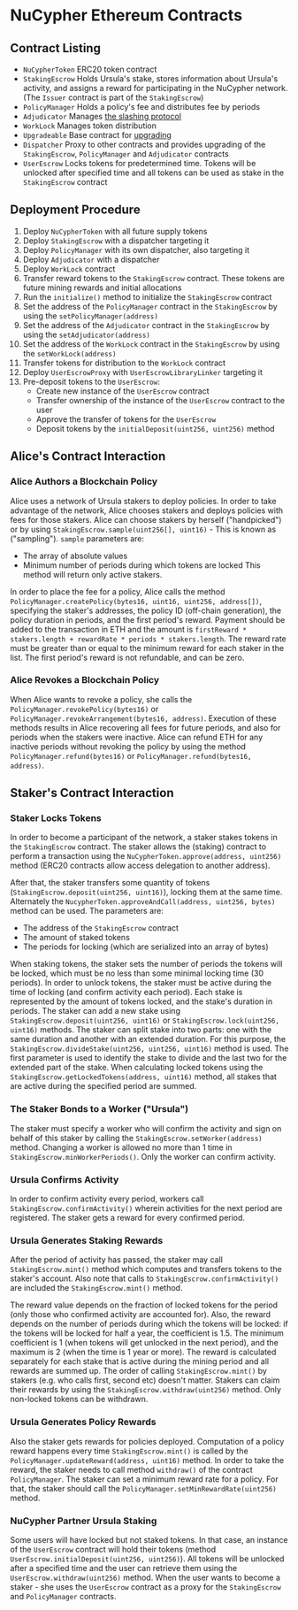 # NuCypher Ethereum Contracts


## Contract Listing

* `NuCypherToken` ERC20 token contract
* `StakingEscrow` Holds Ursula's stake, stores information about Ursula's activity, and assigns a reward for participating in the NuCypher network. (The `Issuer` contract is part of the `StakingEscrow`)
* `PolicyManager` Holds a policy's fee and distributes fee by periods
* `Adjudicator` Manages [the slashing protocol](slashing)
* `WorkLock` Manages token distribution
* `Upgradeable` Base contract for [upgrading](upgradeable_proxy_contracts)
* `Dispatcher` Proxy to other contracts and provides upgrading of the `StakingEscrow`, `PolicyManager` and `Adjudicator` contracts
* `UserEscrow` Locks tokens for predetermined time. Tokens will be unlocked after specified time and all tokens can be used as stake in the `StakingEscrow` contract

## Deployment Procedure

1. Deploy `NuCypherToken` with all future supply tokens
2. Deploy `StakingEscrow` with a dispatcher targeting it
3. Deploy `PolicyManager` with its own dispatcher, also targeting it
4. Deploy `Adjudicator` with a dispatcher
5. Deploy `WorkLock` contract
6. Transfer reward tokens to the `StakingEscrow` contract. These tokens are future mining rewards and initial allocations
7. Run the `initialize()` method to initialize the `StakingEscrow` contract
8. Set the address of the `PolicyManager` contract  in the `StakingEscrow` by using the `setPolicyManager(address)`
9. Set the address of the `Adjudicator` contract  in the `StakingEscrow` by using the `setAdjudicator(address)`
10. Set the address of the `WorkLock` contract  in the `StakingEscrow` by using the `setWorkLock(address)`
11. Transfer tokens for distribution to the `WorkLock` contract
12. Deploy `UserEscrowProxy` with `UserEscrowLibraryLinker` targeting it
13. Pre-deposit tokens to the `UserEscrow`:
	* Create new instance of the `UserEscrow` contract 
	* Transfer ownership of the instance of the `UserEscrow` contract to the user
	* Approve the transfer of tokens for the `UserEscrow`
	* Deposit tokens by the `initialDeposit(uint256, uint256)` method

## Alice's Contract Interaction

### Alice Authors a Blockchain Policy

Alice uses a network of Ursula stakers to deploy policies.
In order to take advantage of the network, Alice chooses stakers and deploys policies with fees for those stakers.
Alice can choose stakers by herself ("handpicked") or by using `StakingEscrow.sample(uint256[], uint16)` - This is  known as ("sampling").
`sample` parameters are:
* The array of absolute values
* Minimum number of periods during which tokens are locked
This method will return only active stakers.

In order to place the fee for a policy, Alice calls the method `PolicyManager.createPolicy(bytes16, uint16, uint256, address[])`,
specifying the staker's addresses, the policy ID (off-chain generation), the policy duration in periods, and the first period's reward.
Payment should be added to the transaction in ETH and the amount is `firstReward * stakers.length + rewardRate * periods * stakers.length`.
The reward rate must be greater than or equal to the minimum reward for each staker in the list. The first period's reward is not refundable, and can be zero.

### Alice Revokes a Blockchain Policy

When Alice wants to revoke a policy, she calls the `PolicyManager.revokePolicy(bytes16)` or `PolicyManager.revokeArrangement(bytes16, address)`.
Execution of these methods results in Alice recovering all fees for future periods, and also for periods when the stakers were inactive.
Alice can refund ETH for any inactive periods without revoking the policy by using the method `PolicyManager.refund(bytes16)` or `PolicyManager.refund(bytes16, address)`.


## Staker's Contract Interaction


### Staker Locks Tokens

In order to become a participant of the network, a staker stakes tokens in the `StakingEscrow` contract.
The staker allows the (staking) contract to perform a transaction using the `NuCypherToken.approve(address, uint256)` method
(ERC20 contracts allow access delegation to another address).

After that, the staker transfers some quantity of tokens (`StakingEscrow.deposit(uint256, uint16)`), locking them at the same time.
Alternately the `NucypherToken.approveAndCall(address, uint256, bytes)` method can be used.
The parameters are:
* The address of the `StakingEscrow` contract
* The amount of staked tokens
* The periods for locking (which are serialized into an array of bytes)

When staking tokens, the staker sets the number of periods the tokens will be locked, which must be no less than some minimal locking time (30 periods).
In order to unlock tokens, the staker must be active during the time of locking (and confirm activity each period).
Each stake is represented by the amount of tokens locked, and the stake's duration in periods.
The staker can add a new stake using `StakingEscrow.deposit(uint256, uint16)` or `StakingEscrow.lock(uint256, uint16)` methods.
The staker can split stake into two parts: one with the same duration and another with an extended duration.
For this purpose, the `StakingEscrow.divideStake(uint256, uint256, uint16)` method is used.
The first parameter is used to identify the stake to divide and the last two for the extended part of the stake.
When calculating locked tokens using the `StakingEscrow.getLockedTokens(address, uint16)` method, all stakes that are active during the specified period are summed.


### The Staker Bonds to a Worker ("Ursula")
The staker must specify a worker who will confirm the activity and sign on behalf of this staker by calling the `StakingEscrow.setWorker(address)` method.
Changing a worker is allowed no more than 1 time in `StakingEscrow.minWorkerPeriods()`.
Only the worker can confirm activity.


### Ursula Confirms Activity

In order to confirm activity every period, workers call `StakingEscrow.confirmActivity()` wherein activities for the next period are registered.
The staker gets a reward for every confirmed period.

### Ursula Generates Staking Rewards
After the period of activity has passed, the staker may call `StakingEscrow.mint()` method which computes and transfers tokens to the staker's account.
Also note that calls to `StakingEscrow.confirmActivity()` are included the `StakingEscrow.mint()` method.

The reward value depends on the fraction of locked tokens for the period (only those who confirmed activity are accounted for).
Also, the reward depends on the number of periods during which the tokens will be locked: if the tokens will be locked for half a year, the coefficient is 1.5.
The minimum coefficient is 1 (when tokens will get unlocked in the next period), and the maximum is 2 (when the time is 1 year or more).
The reward is calculated separately for each stake that is active during the mining period and all rewards are summed up.
The order of calling `StakingEscrow.mint()` by stakers (e.g. who calls first, second etc) doesn't matter.
Stakers can claim their rewards by using the `StakingEscrow.withdraw(uint256)` method. Only non-locked tokens can be withdrawn.


### Ursula Generates Policy Rewards
Also the staker gets rewards for policies deployed.
Computation of a policy reward happens every time `StakingEscrow.mint()` is called by the `PolicyManager.updateReward(address, uint16)` method.
In order to take the reward, the staker needs to call method `withdraw()` of the contract `PolicyManager`.
The staker can set a minimum reward rate for a policy. For that, the staker should call the `PolicyManager.setMinRewardRate(uint256)` method.


### NuCypher Partner Ursula Staking
Some users will have locked but not staked tokens.
In that case, an instance of the `UserEscrow` contract will hold their tokens (method `UserEscrow.initialDeposit(uint256, uint256)`).
All tokens will be unlocked after a specified time and the user can retrieve them using the `UserEscrow.withdraw(uint256)` method.
When the user wants to become a staker - she uses the `UserEscrow` contract as a proxy for the `StakingEscrow` and `PolicyManager` contracts.


